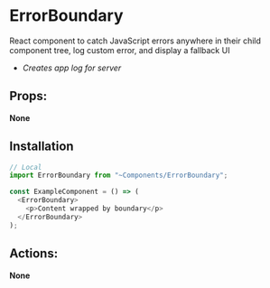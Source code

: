 # ErrorBoundary

React component to catch JavaScript errors anywhere in their child component tree, log custom error, and display a fallback UI

- _Creates app log for server_

## Props:

**None**

## Installation

```javascript
// Local
import ErrorBoundary from "~Components/ErrorBoundary";

const ExampleComponent = () => (
  <ErrorBoundary>
    <p>Content wrapped by boundary</p>
  </ErrorBoundary>
);
```

## Actions:

**None**
